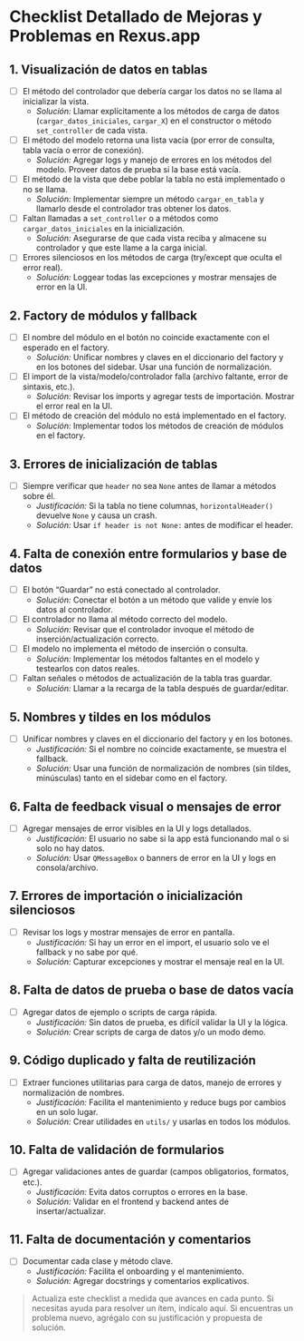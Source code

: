 # Checklist Detallado de Mejoras y Problemas en Rexus.app

## 1. Visualización de datos en tablas
  - [ ] El método del controlador que debería cargar los datos no se llama al inicializar la vista.
    - *Solución:* Llamar explícitamente a los métodos de carga de datos (`cargar_datos_iniciales`, `cargar_X`) en el constructor o método `set_controller` de cada vista.
  - [ ] El método del modelo retorna una lista vacía (por error de consulta, tabla vacía o error de conexión).
    - *Solución:* Agregar logs y manejo de errores en los métodos del modelo. Proveer datos de prueba si la base está vacía.
  - [ ] El método de la vista que debe poblar la tabla no está implementado o no se llama.
    - *Solución:* Implementar siempre un método `cargar_en_tabla` y llamarlo desde el controlador tras obtener los datos.
  - [ ] Faltan llamadas a `set_controller` o a métodos como `cargar_datos_iniciales` en la inicialización.
    - *Solución:* Asegurarse de que cada vista reciba y almacene su controlador y que este llame a la carga inicial.
  - [ ] Errores silenciosos en los métodos de carga (try/except que oculta el error real).
    - *Solución:* Loggear todas las excepciones y mostrar mensajes de error en la UI.

## 2. Factory de módulos y fallback
  - [ ] El nombre del módulo en el botón no coincide exactamente con el esperado en el factory.
    - *Solución:* Unificar nombres y claves en el diccionario del factory y en los botones del sidebar. Usar una función de normalización.
  - [ ] El import de la vista/modelo/controlador falla (archivo faltante, error de sintaxis, etc.).
    - *Solución:* Revisar los imports y agregar tests de importación. Mostrar el error real en la UI.
  - [ ] El método de creación del módulo no está implementado en el factory.
    - *Solución:* Implementar todos los métodos de creación de módulos en el factory.

## 3. Errores de inicialización de tablas
  - [ ] Siempre verificar que `header` no sea `None` antes de llamar a métodos sobre él.
    - *Justificación:* Si la tabla no tiene columnas, `horizontalHeader()` devuelve `None` y causa un crash.
    - *Solución:* Usar `if header is not None:` antes de modificar el header.

## 4. Falta de conexión entre formularios y base de datos
  - [ ] El botón “Guardar” no está conectado al controlador.
    - *Solución:* Conectar el botón a un método que valide y envíe los datos al controlador.
  - [ ] El controlador no llama al método correcto del modelo.
    - *Solución:* Revisar que el controlador invoque el método de inserción/actualización correcto.
  - [ ] El modelo no implementa el método de inserción o consulta.
    - *Solución:* Implementar los métodos faltantes en el modelo y testearlos con datos reales.
  - [ ] Faltan señales o métodos de actualización de la tabla tras guardar.
    - *Solución:* Llamar a la recarga de la tabla después de guardar/editar.

## 5. Nombres y tildes en los módulos
  - [ ] Unificar nombres y claves en el diccionario del factory y en los botones.
    - *Justificación:* Si el nombre no coincide exactamente, se muestra el fallback.
    - *Solución:* Usar una función de normalización de nombres (sin tildes, minúsculas) tanto en el sidebar como en el factory.

## 6. Falta de feedback visual o mensajes de error
  - [ ] Agregar mensajes de error visibles en la UI y logs detallados.
    - *Justificación:* El usuario no sabe si la app está funcionando mal o si solo no hay datos.
    - *Solución:* Usar `QMessageBox` o banners de error en la UI y logs en consola/archivo.

## 7. Errores de importación o inicialización silenciosos
  - [ ] Revisar los logs y mostrar mensajes de error en pantalla.
    - *Justificación:* Si hay un error en el import, el usuario solo ve el fallback y no sabe por qué.
    - *Solución:* Capturar excepciones y mostrar el mensaje real en la UI.

## 8. Falta de datos de prueba o base de datos vacía
  - [ ] Agregar datos de ejemplo o scripts de carga rápida.
    - *Justificación:* Sin datos de prueba, es difícil validar la UI y la lógica.
    - *Solución:* Crear scripts de carga de datos y/o un modo demo.

## 9. Código duplicado y falta de reutilización
  - [ ] Extraer funciones utilitarias para carga de datos, manejo de errores y normalización de nombres.
    - *Justificación:* Facilita el mantenimiento y reduce bugs por cambios en un solo lugar.
    - *Solución:* Crear utilidades en `utils/` y usarlas en todos los módulos.

## 10. Falta de validación de formularios
  - [ ] Agregar validaciones antes de guardar (campos obligatorios, formatos, etc.).
    - *Justificación:* Evita datos corruptos o errores en la base.
    - *Solución:* Validar en el frontend y backend antes de insertar/actualizar.

## 11. Falta de documentación y comentarios
  - [ ] Documentar cada clase y método clave.
    - *Justificación:* Facilita el onboarding y el mantenimiento.
    - *Solución:* Agregar docstrings y comentarios explicativos.


> Actualiza este checklist a medida que avances en cada punto. Si necesitas ayuda para resolver un ítem, indícalo aquí. Si encuentras un problema nuevo, agrégalo con su justificación y propuesta de solución.
